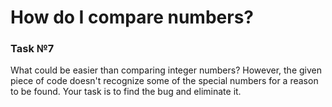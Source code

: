# How do I compare numbers?
### Task №7

What could be easier than comparing integer numbers? However, the given piece of code doesn't recognize some of the special numbers for a reason to be found. Your task is to find the bug and eliminate it.
